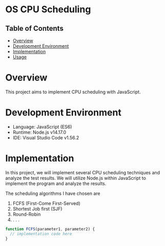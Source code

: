 # OS CPU Scheduling

## Table of Contents

- [Overview](#overview)
- [Development Environment](#development-environment)
- [Implementation](#implementation)
- [Usage](#usage)

# Overview

This project aims to implement CPU scheduling with JavaScript.

# Development Environment

- Language: JavaScript (ES6)
- Runtime: Node.js v14.17.0
- IDE: Visual Studio Code v1.56.2

# Implementation

In this project, we will implement several CPU scheduling techniques and analyze the test results. We will utilize Node.js within JavaScript to implement the program and analyze the results.

The scheduling algorithms I have chosen are

1. FCFS (First-Come First-Served)
2. Shortest Job first (SJF)
3. Round-Robin
4. . . .

```javascript
function FCFS(parameter1, parameter2) {
  // implementation code here
}
```
